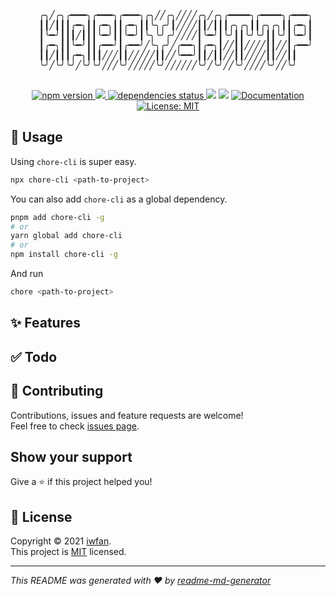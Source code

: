 <pre align="center">

   ╭╮╱╭╮╭━━━╮╭━━━╮╭━━━╮╭╮╱╱╭╮╱╱╱╱╭╮╱╭╮╭━━━━╮╭━━━━╮╭━━━╮
   ┃┃╱┃┃┃╭━╮┃┃╭━╮┃┃╭━╮┃┃╰╮╭╯┃╱╱╱╱┃┃╱┃┃┃╭╮╭╮┃┃╭╮╭╮┃┃╭━╮┃
   ┃╰━╯┃┃┃╱┃┃┃╰━╯┃┃╰━╯┃╰╮╰╯╭╯╱╱╱╱┃╰━╯┃╰╯┃┃╰╯╰╯┃┃╰╯┃╰━╯┃
   ┃╭━╮┃┃╰━╯┃┃╭━━╯┃╭━━╯╱╰╮╭╯╱╭━━╮┃╭━╮┃╱╱┃┃╱╱╱╱┃┃╱╱┃╭━━╯
┃┃╱┃┃┃╭━╮┃┃┃╱╱╱┃┃╱╱╱╱╱┃┃╱╱╰━━╯┃┃╱┃┃╱╱┃┃╱╱╱╱┃┃╱╱┃┃
╰╯╱╰╯╰╯╱╰╯╰╯╱╱╱╰╯╱╱╱╱╱╰╯╱╱╱╱╱╱╰╯╱╰╯╱╱╰╯╱╱╱╱╰╯╱╱╰╯

</pre>

<p align="center">
  <a href="https://www.npmjs.com/package/happy-http" target="_blank">
    <img src="https://img.shields.io/npm/v/happy-http.svg" alt="npm version" />
  </a>
  <a href="https://github.com/iwfan/happy-http/actions/workflows/cd-workflow.yml" target="_blank">
    <img src="https://github.com/iwfan/happy-http/actions/workflows/cd-workflow.yml/badge.svg" />
  </a>
  <a href="https://david-dm.org/iwfan/happy-http" target="_blank">
    <img src="https://status.david-dm.org/gh/iwfan/happy-http.svg" alt="dependencies status" />
  </a>

  <img src="https://img.shields.io/badge/Neovim-%233fb622.svg?&logo=neovim&logoColor=white"/>
  <img src="https://img.shields.io/badge/Prettier-%234b4b4b.svg?&logo=prettier"/>

  <a href="https://codecov.io/gh/iwfan/happy-http" target="_blank">
    <img alt="Documentation" src="https://codecov.io/gh/iwfan/happy-http/branch/main/graph/badge.svg" />
  </a>
  <a href="https://github.com/iwfan/happy-http/blob/main/LICENSE" target="_blank">
    <img alt="License: MIT" src="https://img.shields.io/badge/License-MIT-yellow.svg" />
  </a>
</p>

## 🚀 Usage

Using `chore-cli` is super easy.

```sh
npx chore-cli <path-to-project>
```

You can also add `chore-cli` as a global dependency.

```sh
pnpm add chore-cli -g
# or
yarn global add chore-cli
# or
npm install chore-cli -g
```

And run

```sh
chore <path-to-project>
```

## ✨ Features

## ✅ Todo

## 🤝 Contributing

Contributions, issues and feature requests are welcome!<br />Feel free to check [issues page](https://github.com/iwfan/chore-cli/issues).

## Show your support

Give a ⭐️ if this project helped you!

## 📝 License

Copyright © 2021 [iwfan](https://github.com/iwfan).<br />
This project is [MIT](https://github.com/iwfan/happy-http/blob/main/LICENSE) licensed.

---

_This README was generated with ❤️ by [readme-md-generator](https://github.com/kefranabg/readme-md-generator)_
